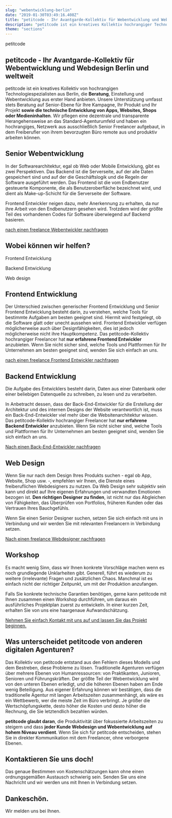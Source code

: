 ```yaml
---
slug: "webentwicklung-berlin"
date: "2019-01-30T03:49:16.408Z"
title: "petitcode - Ihr Avantgarde-Kollektiv für Webentwicklung und Webdesign Berlin und weltweit"
description: "petitcode ist ein kreatives Kollektiv hochrangiger Technologiespezialisten. Egal, ob Sie einen Webdesign-Freiberufler oder eine komplette Softwarelösung benötigen, wir bieten nur das Beste."
theme: "sections"
---
```


<Sections>
<Section>
<Columns>
<ColumnContent>

<KnockoutText>petitcode</KnockoutText>

# petitcode - Ihr Avantgarde-Kollektiv für Webentwicklung und Webdesign Berlin und weltweit

petitcode ist ein kreatives Kollektiv von hochrangigen Technologiespezialisten aus Berlin, die **Beratung**, Einstellung und Webentwicklung aus erster Hand anbieten. Unsere Unterstützung umfasst stets Beratung auf Senior-Ebene für Ihre Kampagne, Ihr Produkt und Ihr Projekt **sowie die technische Entwicklung von Apps, Websites, Shops oder Medieninhalten**. Wir pflegen eine dezentrale und transparente Herangehensweise an das Standard-Agenturumfeld und haben ein hochrangiges, Netzwerk aus ausschließlich Senior Freelancer aufgebaut, in dem Freiberufler von ihrem bevorzugten Büro remote aus und produktiv arbeiten können.
</ColumnContent>
<ColumnImage file="med-badr-chemmaoui-630239-unsplash.jpg" alt="Unsere dezentrale Webagentur-Struktur hilft Ihnen dabei, sich mit Freelancern höchster Qualität zu verbinden">
</ColumnImage>
</Columns>
</Section>
<Section>
<Columns reverse contentWidth="6">
<ColumnContent>

# Senior Webentwicklung

In der Softwarearchitektur, egal ob Web oder Mobile Entwicklung, gibt es zwei Perspektiven. Das Backend ist die Serverseite, auf der alle Daten gespeichert sind und auf der die Geschäftslogik und die Regeln der Software ausgeführt werden. Das Frontend ist die vom Endbenutzer gesteuerte Komponente, die als Benutzeroberfläche bezeichnet wird, und dient als Make-up-Schicht für die Serverseite der Software.

Frontend Entwickler neigen dazu, mehr Anerkennung zu erhalten, da nur ihre Arbeit von den Endbenutzern gesehen wird. Trotzdem wird der größte Teil des vorhandenen Codes für Software überwiegend auf Backend basieren.

[nach einen freelance Webentwickler nachfragen](#contact)

</ColumnContent>
<ColumnImage file="irfan-simsar-1144378-unsplash.jpg" alt="petitcode bietet die beste senior webentwicklung berlins an">
</ColumnImage>
</Columns>
</Section>
<Section>
<Columns contentWidth="6">
<ColumnContent>

# Wobei können wir helfen?

<Carousel>
<CarouselNavigation>

Frontend Entwicklung

Backend Entwicklung

Web design

</CarouselNavigation>
<CarouselSlides>
<CarouselSlide>

## Frontend Entwicklung

Der Unterschied zwischen generischer Frontend Entwicklung und Senior Frontend Entwicklung besteht darin, zu verstehen, welche Tools für bestimmte Aufgaben am besten geeignet sind. Hiermit wird festgelegt, ob die Software glatt oder unecht aussehen wird. Frontend Entwickler verfügen möglicherweise auch über Designfähigkeiten, dies ist jedoch möglicherweise nicht ihre Hauptkompetenz. Das petitcode-Kollektiv hochrangiger Freelancer hat **nur erfahrene Frontend Entwickler** anzubieten. Wenn Sie nicht sicher sind, welche Tools und Plattformen für Ihr Unternehmen am besten geeignet sind, wenden Sie sich einfach an uns.

[nach einen freelance Frontend Entwickler nachfragen](#contact)

</CarouselSlide>
<CarouselSlide>

## Backend Entwicklung

Die Aufgabe des Entwicklers besteht darin, Daten aus einer Datenbank oder einer beliebigen Datenquelle zu schreiben, zu lesen und zu verarbeiten.

In Anbetracht dessen, dass der Back-End-Entwickler für die Erstellung der Architektur und des internen Designs der Website verantwortlich ist, muss ein Back-End-Entwickler viel mehr über die Websitenarchitektur wissen. Das petitcode-Kollektiv hochrangiger Freelancer hat **nur erfahrene Backend Entwickler** anzubieten. Wenn Sie nicht sicher sind, welche Tools und Plattformen für Ihr Unternehmen am besten geeignet sind, wenden Sie sich einfach an uns.

[Nach einen Back-End-Entwickler nachfragen](#contact)

</CarouselSlide>
<CarouselSlide>

## Web Design

Wenn Sie nur nach dem Design Ihres Produkts suchen - egal ob App, Website, Shop usw. -, empfehlen wir Ihnen, die Dienste eines freiberuflichen Webdesigners zu nutzen. Da Web Design sehr subjektiv sein kann und direkt auf Ihre eigenen Erfahrungen und verwandten Emotionen bezogen ist. **Den richtigen Designer zu finden**, ist nicht nur das Abgleichen von Fähigkeiten, das Überprüfen von Portfolios, früheren Kunden oder das Vertrauen Ihres Bauchgefühls.

Wenn Sie einen Senior Designer suchen, setzen Sie sich einfach mit uns in Verbindung und wir werden Sie mit relevanten Freelancern in Verbindung setzen.

[Nach einen freelance Webdesigner nachfragen](#contact)

</CarouselSlide>
</CarouselSlides>
</Carousel>
</ColumnContent>
<ColumnImage file="joshua-aragon-1280300-unsplash.jpg" alt="senior webentwicklung berlin leicht gemacht mit petitcode. Freelancer suchen kann jeder. petitcode bietet Ihnen nur die besten, von Berlin aus für die Welt">
</ColumnImage>
</Columns>
</Section>
<Section>
<SectionContent>
<Centered>

# Workshop

Es macht wenig Sinn, dass wir Ihnen konkrete Vorschläge machen wenn es noch grundlegende Unklarheiten gibt. Generell, führt es wiederum zu weitere (irrelevante) Fragen und zusätzlichen Chaos. Manchmal ist es einfach nicht der richtiger Zeitpunkt, um mit der Produktion anzufangen.

Falls Sie konkrete technische Garantien benötigen, gerne kann petitcode mit Ihnen zusammen einen <Link humanId="article-2">Workshop</Link> durchführen, um daraus ein ausführliches Projektplan zuerst zu entwickeln. In einer kurzen Zeit, erhalten Sie von uns eine haargenaue Aufwandschätzung.

[Nehmen Sie einfach Kontakt mit uns auf und lassen Sie das Projekt beginnen.](#Contact)

</Centered>
</SectionContent>
</Section>
<Section>
<SectionContent>
<Centered>

# Was unterscheidet petitcode von anderen digitalen Agenturen?

Das Kollektiv von petitcode entstand aus den Fehlern dieses Modells und dem Bestreben, diese Probleme zu lösen. Traditionelle Agenturen verfügen über mehrere Ebenen von Humanressourcen: von Praktikanten, Junioren, Senioren und Führungskräften. Der größte Teil der Webentwicklung wird von den unteren Ebenen erledigt, und die höheren Ebenen haben am Ende wenig Beteiligung. Aus eigener Erfahrung können wir bestätigen, dass die traditionelle Agentur mit langen Arbeitszeiten zusammenhängt, als wäre es ein Wettbewerb, wer die meiste Zeit im Büro verbringt. Je größer die Wertschöpfungskette, desto höher die Kosten und desto höher die Rechnung, die Sie letztendlich bezahlen würden.

**petitcode glaubt daran**, die Produktivität über fokussierte Arbeitszeiten zu steigern und dass **jeder Kunde Webdesign und Webentwicklung auf hohem Niveau verdient**. Wenn Sie sich für petitcode entscheiden, stehen Sie in direkter Kommunikation mit dem Freelancer, ohne verborgene Ebenen.

</Centered>
</SectionContent>
</Section>
<Section inverted scrollId="contact">
<SectionContent>
<ClientForm scrollTo="contact">
<FormIntro>

# Kontaktieren Sie uns doch!

Das genaue Bestimmen von Kostenschätzungen kann ohne einen ordnungsgemäßen Austausch schwierig sein. Senden Sie uns eine Nachricht und wir werden uns mit Ihnen in Verbindung setzen.

</FormIntro>
<FormSuccess>

# Dankeschön.

Wir melden uns bei Ihnen.

</FormSuccess>
</ClientForm>
</SectionContent>
</Section>
</Sections>
